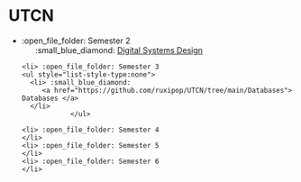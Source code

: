 # UTCN
<ul>
  
  <li> :open_file_folder: Semester 2
    <ul style="list-style-type:none">
      <li> :small_blue_diamond:
        <a href="https://github.com/ruxipop/UTCN/tree/main/Digital%20Systems%20Design"> Digital Systems Design </a>
      </li>
          </ul>
  </li>


  
    <li> :open_file_folder: Semester 3
    <ul style="list-style-type:none">
      <li> :small_blue_diamond:
         <a href="https://github.com/ruxipop/UTCN/tree/main/Databases"> Databases </a>
      </li>
                </ul>
  </li>
  
    <li> :open_file_folder: Semester 4
    </li>
    <li> :open_file_folder: Semester 5
    </li>
    <li> :open_file_folder: Semester 6
    </li>
</ul>  
  
